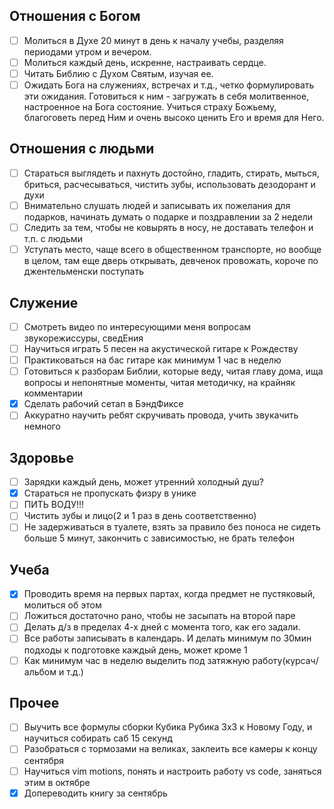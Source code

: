 ## Отношения с Богом
- [ ] Молиться в Духе 20 минут в день к началу учебы, разделяя периодами утром и вечером.
- [ ] Молиться каждый день, искренне, настраивать сердце.
- [ ] Читать Библию с Духом Святым, изучая ее.
- [ ] Ожидать Бога на служениях, встречах и т.д., четко формулировать эти ожидания. Готовиться к ним - загружать в себя молитвенное, настроенное на Бога состояние. Учиться страху Божьему, благоговеть перед Ним и очень высоко ценить Его и время для Него.
## Отношения с людьми
- [ ] Стараться выглядеть и пахнуть достойно, гладить, стирать, мыться, бриться, расчесываться, чистить зубы, использовать дезодорант и духи
- [ ] Внимательно слушать людей и записывать их пожелания для подарков, начинать думать о подарке и поздравлении за 2 недели
- [ ] Следить за тем, чтобы не ковырять в носу, не доставать телефон и т.п. с людьми
- [ ] Уступать место, чаще всего в общественном транспорте, но вообще в целом, там еще дверь открывать, девченок провожать, короче по джентельменски поступать
## Служение
- [ ] Смотреть видео по интересующими меня вопросам звукорежиссуры, сведЕния
- [ ] Научиться играть 5 песен на акустической гитаре к Рождеству
- [ ] Практиковаться на бас гитаре как минимум 1 час в неделю
- [ ] Готовиться к разборам Библии, которые веду, читая главу дома, ища вопросы и непонятные моменты, читая методичку, на крайняк комментарии
- [x] Сделать рабочий сетап в БэндФиксе
- [ ] Аккуратно научить ребят скручивать провода, учить звукачить немного
## Здоровье
- [ ] Зарядки каждый день, может утренний холодный душ?
- [x] Стараться не пропускать физру в унике
- [ ] ПИТЬ ВОДУ!!!
- [ ] Чистить зубы и лицо(2 и 1 раз в день соответственно)
- [ ] Не задерживаться в туалете, взять за правило без поноса не сидеть больше 5 минут, закончить с зависимостью, не брать телефон
## Учеба
- [x] Проводить время на первых партах, когда предмет не пустяковый, молиться об этом
- [ ] Ложиться достаточно рано, чтобы не засыпать на второй паре
- [ ] Делать д/з в пределах 4-х дней с момента того, как его задали. 
- [ ] Все работы записывать в календарь. И делать минимум по 30мин подходы к подготовке каждый день, может кроме 1
- [ ] Как минимум час в неделю выделить под затяжную работу(курсач/альбом и т.д.)
## Прочее
- [ ] Выучить все формулы сборки Кубика Рубика 3х3 к Новому Году, и научиться собирать саб 15 секунд
- [ ] Разобраться с тормозами на великах, заклеить все камеры к концу сентября
- [ ] Научиться vim motions, понять и настроить работу vs code, заняться этим в октябре
- [x] Допереводить книгу за сентябрь
